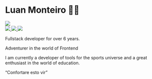 
# Luan Monteiro 👋🏻
<a href="https://github.com/lnmont" target="_blank">
<img src="https://img.shields.io/github/followers/lnmont?label=lnmont&style=social" />
</a>
<br>
<a href="https://www.instagram.com/ln.mont/" target="_blank">
  <img src="https://img.shields.io/badge/Instagram-E4405F?style=for-the-badge&logo=instagram&logoColor=white" />
</a>
<a href="https://www.linkedin.com/in/lnmont/" target="_blank">
  <img src="https://img.shields.io/badge/Linkedin-0966C2?style=for-the-badge&logo=linkedin&logoColor=white" />
</a>
<a href="mailto:analiseluan0@gmail.com" target="_blank">
  <img src="https://img.shields.io/badge/Gmail-D14836?style=for-the-badge&logo=gmail&logoColor=white" />
</a>


Fullstack developer for over 6 years.

Adventurer in the world of Frontend

I am currently a developer of tools for the sports universe and a great enthusiast in the world of education.

“Confortare esto vir”

